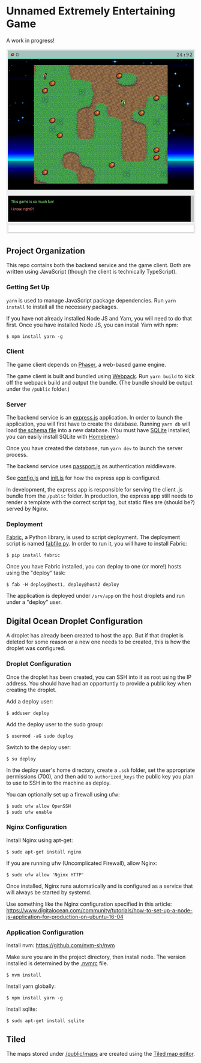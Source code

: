 # Unnamed Extremely Entertaining Game
A work in progress!

![](./docs/screenshot.png)

## Project Organization
This repo contains both the backend service and the game client. Both are
written using JavaScript (though the client is technically TypeScript).

### Getting Set Up
`yarn` is used to manage JavaScript package dependencies. Run `yarn install` to
install all the necessary packages.

If you have not already installed Node JS and Yarn, you will need to do that
first. Once you have installed Node JS, you can install Yarn with npm:
```
$ npm install yarn -g
```

### Client
The game client depends on [Phaser](http://phaser.io/), a web-based game
engine.

The game client is built and bundled using [Webpack](https://webpack.js.org/).
Run `yarn build` to kick off the webpack build and output the bundle. (The
bundle should be output under the `/public` folder.)

### Server
The backend service is an [express.js](https://expressjs.com/) application. In
order to launch the application, you will first have to create the database.
Running `yarn db` will load [the schema file](schema.sql) into a new database.
(You must have [SQLite](https://www.sqlite.org/index.html) installed; you can
easily install SQLite with [Homebrew](https://brew.sh/).)

Once you have created the database, run `yarn dev` to launch the server
process.

The backend service uses [passport.js](http://www.passportjs.org/) as
authentication middleware.

See [config.js](config.js) and [init.js](init.js) for how the express app is
configured.

In development, the express app is responsible for serving the client .js
bundle from the `/public` folder. In production, the express app still needs to
render a template with the correct script tag, but static files are (should
be?) served by Nginx.

### Deployment
[Fabric](http://docs.fabfile.org/en/2.4/index.html), a Python library, is used
to script deployment. The deployment script is named [fabfile.py](fabfile.py).
In order to run it, you will have to install Fabric:

```
$ pip install fabric
```

Once you have Fabric installed, you can deploy to one (or more!) hosts using
the "deploy" task:

```
$ fab -H deploy@host1, deploy@host2 deploy
```

The application is deployed under `/srv/app` on the host droplets and run under
a "deploy" user.

## Digital Ocean Droplet Configuration
A droplet has already been created to host the app. But if that droplet is
deleted for some reason or a new one needs to be created, this is how the
droplet was configured.

### Droplet Configuration
Once the droplet has been created, you can SSH into it as root using the IP
address. You should have had an opportuntiy to provide a public key when
creating the droplet.

Add a deploy user:
```
$ adduser deploy
```

Add the deploy user to the sudo group:
```
$ usermod -aG sudo deploy
```

Switch to the deploy user:
```
$ su deploy
```

In the deploy user's home directory, create a `.ssh` folder, set the
appropriate permissions (700), and then add to `authorized_keys` the public key
you plan to use to SSH in to the machine as deploy.

You can optionally set up a firewall using ufw:
```
$ sudo ufw allow OpenSSH
$ sudo ufw enable
```

### Nginx Configuration
Install Nginx using apt-get:
```
$ sudo apt-get install nginx
```

If you are running ufw (Uncomplicated Firewall), allow Nginx:
```
$ sudo ufw allow 'Nginx HTTP'
```

Once installed, Nginx runs automatically and is configured as a service that
will always be started by systemd.

Use something like the Nginx configuration specified in this article:
https://www.digitalocean.com/community/tutorials/how-to-set-up-a-node-js-application-for-production-on-ubuntu-16-04

### Application Configuration
Install nvm:
https://github.com/nvm-sh/nvm

Make sure you are in the project directory, then install node. The version
installed is determined by the [.nvmrc](.nvmrc) file.
```
$ nvm install
```

Install yarn globally:
```
$ npm install yarn -g
```

Install sqlite:
```
$ sudo apt-get install sqlite
```

## Tiled
The maps stored under [/public/maps](./public/maps) are created using the
[Tiled map editor](https://www.mapeditor.org/).
